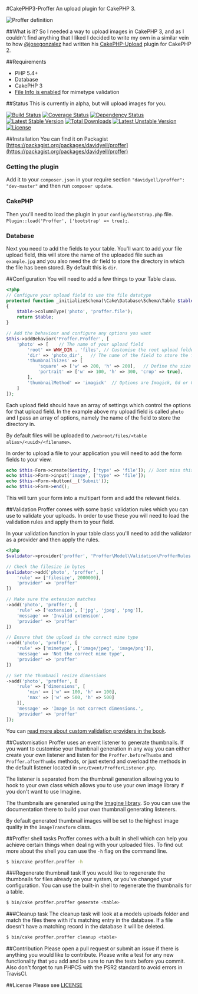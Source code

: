 #CakePHP3-Proffer
An upload plugin for CakePHP 3.

![Proffer definition](http://i.imgur.com/OaAqQ6x.png)

##What is it?
So I needed a way to upload images in CakePHP 3, and as I couldn't find anything that I liked I decided to write my own 
in a similar vein to how [@josegonzalez](https://github.com/josegonzalez) had written his 
[CakePHP-Upload](https://github.com/josegonzalez/cakephp-upload) plugin for CakePHP 2.

##Requirements
* PHP 5.4+
* Database
* CakePHP 3
* [File Info is enabled](http://php.net/manual/en/book.fileinfo.php) for mimetype validation

##Status
This is currently in alpha, but will upload images for you.

[![Build Status](https://travis-ci.org/davidyell/CakePHP3-Proffer.svg?branch=master)](https://travis-ci.org/davidyell/CakePHP3-Proffer)
[![Coverage Status](https://coveralls.io/repos/davidyell/CakePHP3-Proffer/badge.png)](https://coveralls.io/r/davidyell/CakePHP3-Proffer)
[![Dependency Status](https://www.versioneye.com/user/projects/54eee43931e55e12f9000018/badge.svg?style=flat)](https://www.versioneye.com/user/projects/54eee43931e55e12f9000018)
[![Latest Stable Version](https://poser.pugx.org/davidyell/proffer/v/stable.svg)](https://packagist.org/packages/davidyell/proffer) [![Total Downloads](https://poser.pugx.org/davidyell/proffer/downloads.svg)](https://packagist.org/packages/davidyell/proffer) [![Latest Unstable Version](https://poser.pugx.org/davidyell/proffer/v/unstable.svg)](https://packagist.org/packages/davidyell/proffer) [![License](https://poser.pugx.org/davidyell/proffer/license.svg)](https://packagist.org/packages/davidyell/proffer)

##Installation
You can find it on Packagist [https://packagist.org/packages/davidyell/proffer](https://packagist.org/packages/davidyell/proffer)

### Getting the plugin
Add it to your `composer.json` in your require section `"davidyell/proffer": "dev-master"` and then run `composer update`.

### CakePHP
Then you'll need to load the plugin in your `config/bootstrap.php` file. `Plugin::load('Proffer', ['bootstrap' => true);`.

### Database
Next you need to add the fields to your table. You'll want to add your file upload field, this will store the name of the uploaded file such as `example.jpg` and you also need the dir field to store the directory in which the file has been stored. By default this is `dir`.

##Configuration
You will need to add a few things to your Table class.

```php
<?php
// Configure your upload field to use the file datatype
protected function _initializeSchema(\Cake\Database\Schema\Table $table)
{
    $table->columnType('photo', 'proffer.file');
    return $table;
}

// Add the behaviour and configure any options you want
$this->addBehavior('Proffer.Proffer', [
	'photo' => [	// The name of your upload field
		'root' => WWW_DIR . 'files', // Customise the root upload folder here, or omit to use the default
		'dir' => 'photo_dir',	// The name of the field to store the folder
		'thumbnailSizes' => [
			'square' => ['w' => 200, 'h' => 200],	// Define the size and prefix of your thumbnails
			'portrait' => ['w' => 100, 'h' => 300, 'crop' => true],		// Crop will crop the image as well as resize it
		],
		'thumbnailMethod' => 'imagick'	// Options are Imagick, Gd or Gmagick
	]
]);
```

Each upload field should have an array of settings which control the options for that upload field. In the example 
above my upload field is called `photo` and I pass an array of options, namely the name of the field to store the 
directory in.

By default files will be uploaded to `/webroot/files/<table alias>/<uuid>/<filename>`.

In order to upload a file to your application you will need to add the form fields to your view.
```php
echo $this-Form->create($entity, ['type' => 'file']); // Dont miss this out or no files will upload
echo $this->Form->input('image', ['type' => 'file']);
echo $this->Form->button(__('Submit'));
echo $this->Form->end();
```
This will turn your form into a multipart form and add the relevant fields.

##Validation
Proffer comes with some basic validation rules which you can use to validate your uploads. In order to use these you 
will need to load the validation rules and apply them to your field.

In your validation function in your table class you'll need to add the validator as a provider and then apply the rules.

```php
<?php
$validator->provider('proffer', 'Proffer\Model\Validation\ProfferRules');

// Check the filesize in bytes
$validator->add('photo', 'proffer', [
	'rule' => ['filesize', 2000000],
	'provider' => 'proffer'
])

// Make sure the extension matches
->add('photo', 'proffer', [
	'rule' => ['extension', ['jpg', 'jpeg', 'png']],
	'message' => 'Invalid extension',
	'provider' => 'proffer'
])

// Ensure that the upload is the correct mime type
->add('photo', 'proffer', [
	'rule' => ['mimetype', ['image/jpeg', 'image/png']],
	'message' => 'Not the correct mime type',
	'provider' => 'proffer'
])

// Set the thumbnail resize dimensions
->add('photo', 'proffer', [
	'rule' => ['dimensions', [
		'min' => ['w' => 100, 'h' => 100],
		'max' => ['w' => 500, 'h' => 500]
	]],
	'message' => 'Image is not correct dimensions.',
	'provider' => 'proffer'
]);
```

You can [read more about custom validation providers in the book](http://book.cakephp.org/3.0/en/core-libraries/validation.html#adding-validation-providers).

##Customisation
Proffer uses an event listener to generate thumbnails. If you want to customise your thumbnail generation in any way 
you can either create your own listener and listen for the `Proffer.beforeThumbs` and `Proffer.afterThumbs` methods, or
just extend and overload the methods in the default listener located in `src/Event/ProfferListener.php`.

The listener is separated from the thumbnail generation allowing you to hook to your own class which allows you to use
your own image library if you don't want to use Imagine.

The thumbnails are generated using the [Imagine library](http://imagine.readthedocs.org/en/latest/index.html). So you can
use the documentation there to build your own thumbnail generating listeners.

By default generated thumbnail images will be set to the highest image quality in the `ImageTransform` class.

##Proffer shell tasks
Proffer comes with a built in shell which can help you achieve certain things when dealing with your uploaded files. To 
find out more about the shell you can use the `-h` flag on the command line.

```bash
$ bin/cake proffer.proffer -h
```

###Regenerate thumbnail task
If you would like to regenerate the thumbnails for files already on your system, or you've changed your configuration. You
can use the built-in shell to regenerate the thumbnails for a table.

```bash
$ bin/cake proffer.proffer generate <table>
```

###Cleanup task
The cleanup task will look at a models uploads folder and match the files there with it's matching entry in the 
database. If a file doesn't have a matching record in the database it will be deleted.

```bash
$ bin/cake proffer.proffer cleanup <table>
```

##Contribution
Please open a pull request or submit an issue if there is anything you would like to contribute. Please write a test for any new functionality that you add and be sure to run the tests before you commit. Also don't forget to run PHPCS with the PSR2 standard to avoid errors in TravisCI.

##License
Please see [LICENSE](LICENSE)
